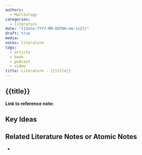```yaml
---
authors:
  - Matt2ology
categories:
  - literature
date: "{{date:YYYY-MM-DDTHH:mm:ssZ}}"
draft: true
media:
notes: literature
tags:
  - article
  - book
  - podcast
  - video
title: Literature - {{title}}
---
```


## {{title}}

**Link to reference note:**

## Key Ideas

<!-- Idea 1: Key point or insights written in your own words -->

## Related Literature Notes or Atomic Notes

-

